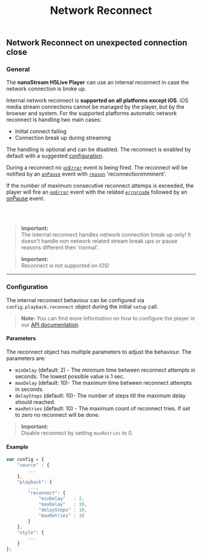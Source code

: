 ﻿---
id: nanoplayer_feature_network_reconnect
title: Network Reconnect
sidebar_label: Network Reconnect
---

## Network Reconnect on unexpected connection close

### General
The **nanoStream H5Live Player** can use an internal reconnect in case the network connection is broke up.

Internal network reconnect is **supported on all platforms except iOS**. iOS media stream connections cannot be managed by the player, but by the browser and system.
For the supported platforms automatic network reconnect is handling two main cases:
* Initial connect failing
* Connection break up during streaming

The handling is optional and can be disabled. The reconnect is enabled by default with a suggested [configuration](#configuration).

During a reconnect no [`onError`](../nanoplayer_api/#onerror) event is being fired. 
The reconnect will be notified by an [`onPause`](../nanoplayer_api/#onpause) event with [`reason`](../nanoplayer_api/#nanoplayerpausereason--codestringcode) 'reconnectionimminent'.

If the number of maximum consecutive reconnect attemps is exceeded, 
the player will fire an [`onError`](../nanoplayer_api/#onerror) event with the related [`errorcode`](../nanoplayer_api/#nanoplayererrorcode--codenumbercode) followed by an [onPause](../nanoplayer_api/#onpause) event. 

<br>
<br>

> **Important:** <br>
> The internal reconnect handles network connection break up only! It doesn't handle non network related stream break ups or pause reasons different then 'normal'.

> **Important:** <br>
> Reconnect is not supported on iOS!

<hr>

### Configuration

The internal reconnect behaviour can be configured via `config.playback.reconnect` object during the initial `setup` call.

> **Note:** You can find more information on how to configure the player in our [API documentation](../nanoplayer_api/#nanoplayerconfig--codeobjectcode).

#### Parameters
The reconnect object has multiple parameters to adjust the behaviour. The parameters are:

* `minDelay` (default: 2) - The minimum time between reconnect attempts in seconds. The lowest possible value is 1 sec.
* `maxDelay` (default: 10)- The maximum time between reconnect attempts in seconds.
* `delaySteps` (default: 10)- The number of steps till the maximum delay should reached.
* `maxRetries` (default: 10) - The maximum count of reconnect tries. If set to zero no reconnect will be done.

> **Important:** <br>
> Disable reconnect by setting `maxRetries` to 0.

#### Example
```javascript
var config = {
    "source" : {
        ...
    },
    "playback": {
        ...,
        "reconnect": {
            "minDelay"   : 2,
            "maxDelay"   : 10,
            "delaySteps" : 10,
            "maxRetries" : 10
        }
    },
    "style": {
        ...
    }
};
```
